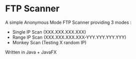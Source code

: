 # FTP Scanner
A simple Anonymous Mode FTP Scanner providing 3 modes :
- Single IP Scan (XXX.XXX.XXX.XXX)
- Range IP Scan (XXX.XXX.XXX.XXX-YYY.YYY.YYY.YYY)
- Monkey Scan (Testing X random IP)

Written in Java + JavaFX

